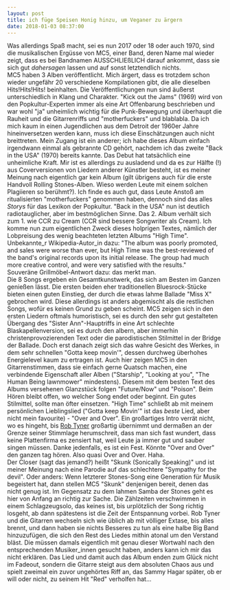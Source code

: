 ```yaml
---
layout: post
title: ich füge Speisen Honig hinzu, um Veganer zu ärgern
date: 2018-01-03 08:37:00
---
```


Was allerdings Spaß macht, sei es nun 2017 oder 18 oder auch 1970, sind die musikalischen Ergüsse von MC5, einer Band, deren 
Name mal wieder zeigt, dass es bei Bandnamen AUSSCHLIEßLICH darauf ankommt, dass sie sich gut *dahersagen* lassen und auf sonst 
letztendlich nichts.<br> MC5 haben 3 Alben veröffentlicht. Mich ärgert, dass es trotzdem schon wieder ungefähr 20 verschiedene 
Kompilationen gibt, die alle dieselben Hits!Hits!Hits! beinhalten. Die Veröffentlichungen nun sind äußerst unterschiedlich in 
Klang und Charakter. "Kick out the Jams" (1969) wird von den Popkultur-Experten immer als eine Art Offenbarung beschrieben und war wohl
"ja" unheimlich wichtig für die Punk-Bewegung und überhaupt die Rauheit und die Gitarrenriffs und "motherfuckers" und blablabla. Da ich mich kaum in einen Jugendlichen aus dem Detroit der 1960er Jahre 
hineinversetzen werden kann, muss ich diese Einschätzungen auch nicht breittreten. Mein Zugang ist ein anderer; ich habe dieses
Album einfach irgendwann einmal als gebrannte CD gehört, nachdem ich das zweite "Back in the USA" (1970) bereits kannte. 
Das Debut hat tatsächlich eine unheimliche Kraft. Mir ist es allerdings zu ausladend und da es zur Hälfte (!) aus Coverversionen
von Liedern anderer Künstler besteht, ist es meiner Meinung nach eigentlich gar kein Album (gilt übrigens auch für die erste Handvoll Rolling Stones-Alben. Wieso werden Leute mit einem solchen Plagiieren so berühmt?).
Ich finde es auch gut, dass Leute Anstoß am ritualisierten "motherfuckers" genommen haben, dennoch sind das alles *Storys* für das
Lexikon der Popkultur. "Back in the USA" nun ist deutlich radiotauglicher, aber im bestmöglichen Sinne. Das 2. Album verhält sich zum 1. wie CCR zu Cream (CCR sind bessere Songwriter als Cream).
Ich komme nun zum eigentlichen Zweck dieses holprigen Textes, nämlich der Lobpreisung des wenig beachteten letzten Albums "High Time".
Unbekannte\_r Wikipedia-Autor\_in dazu: "The album was poorly promoted, and sales were worse than ever, but High Time was the best-reviewed of the band's original records upon its initial release. The group had much more creative control, and were very satisfied with the results."
<br>Souveräne Grillmöbel-Antwort dazu: das merkt man.<br>
Die 8 Songs ergeben ein Gesamtkunstwerk, das sich am Besten im Ganzen genießen lässt. Die ersten beiden eher traditionellen Bluesrock-Stücke 
bieten einen guten Einstieg, der durch die etwas lahme Ballade "Miss X" gebrochen wird. Diese allerdings ist anders abgemischt als die restlichen Songs, wofür es keinen Grund zu geben scheint.
MC5 zeigen sich in den ersten Liedern oftmals humoristisch, sei es durch den sehr gut gestalteten Übergang des "Sister Ann"-Hauptriffs in eine Art schlechte Blaskapellenversion, sei es durch den albern, aber immerhin christenprovozierenden Text oder die parodistischen Stilmittel in der Bridge der Ballade.
Doch erst danach zeigt sich das wahre Gesicht des Werkes, in dem sehr schnellen "Gotta keep movin'", dessen durchweg überhohes Energielevel kaum zu ertragen ist. Auch hier zeigen MC5 in den Gitarrenstimmen, dass sie einfach gerne Quatsch machen, eine verbindende Eigenschaft aller Alben ("Starship", "Looking at you", "The Human Being lawnmower" mindestens).
Diesem mit dem besten Text des Albums versehenen Glanzstück folgen "Future/Now" und "Poison". Beim Hören bleibt offen, wo welcher Song endet oder beginnt. Ein gutes Stilmittel, sollte man öfter einsetzen.
"High Time" schließt ab mit meinem persönlichen Lieblingslied ("Gotta keep Movin'" ist das *beste* Lied, aber nicht mein favourite) - "Over and Over".
Ein großartiges Intro verrät nicht, wo es hingeht, bis [Rob Tyner](https://en.wikipedia.org/wiki/Rob_Tyner) großartig übernimmt und dermaßen an der Grenze seiner Stimmlage herumschreit, dass man sich fast wundert, dass keine Plattenfirma es zensiert hat, weil Leute ja immer gut und sauber singen müssen. Danke jedenfalls, es ist ein Fest. Könnte "Over and Over" den ganzen tag hören. Also quasi Over and Over. Haha.<br>
Der Closer (sagt das jemand?) heißt "Skunk (Sonically Speaking)" und ist meiner Meinung nach eine Parodie auf das schlechtere "Sympathy for the devil". Oder anders: Wenn letzterer Stones-Song eine Generation für Musik begeistert hat, dann stellen MC5 "Skunk" denjenigen bereit, denen das nicht genug ist. Im Gegensatz zu dem lahmen Samba der Stones geht es hier von Anfang an richtig zur Sache. Die Zählzeiten verschwimmen in einem Schlagzeugsolo, das keines ist, bis urplötzlich der Song richtig losgeht, ab dann spätestens ist die Zeit der Entspannung vorbei. Rob Tyner und die Gitarren wechseln sich wie üblich ab mit völliger Extase, bis alles brennt, und dann haben sie nichts Besseres zu tun als eine halbe Big Band hinzuzufügen, die sich den Rest des Liedes mithin atonal um den Verstand bläst. Die müssen damals eigentlich mit genau dieser Wortwahl nach den entsprechenden Musiker\_innen gesucht haben, anders kann ich mir das nicht erklären. Das Lied und damit auch das Album enden zum Glück nicht im Fadeout, sondern die Gitarre steigt aus dem absoluten Chaos aus und spielt zweimal ein zuvor ungehörtes Riff an, das Sammy Hagar später, ob er will oder nicht, zu seinem Hit "Red" verholfen hat...
